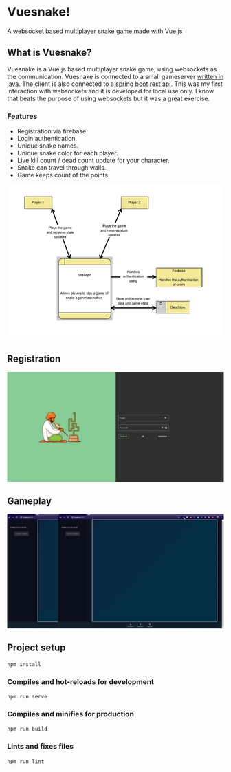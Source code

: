 # Vuesnake!

A websocket based multiplayer snake game made with Vue.js

## What is Vuesnake?

Vuesnake is a Vue.js based multiplayer snake game, using websockets as the communication. Vuesnake is connected to a small gameserver [written in java](https://github.com/RoyAppeldoorn/snake-server). The client is also connected to a [spring boot rest api](https://github.com/RoyAppeldoorn/snake-api). This was my first interaction with websockets and it is developed for local use only. I know that beats the purpose of using websockets but it was a great exercise.

### Features
* Registration via firebase. 
* Login authentication.
* Unique snake names.
* Unique snake color for each player. 
* Live kill count / dead count update for your character. 
* Snake can travel through walls. 
* Game keeps count of the points. 

![C1 model](demo/C1.jpg "C1 model")

## Registration

![Registration](demo/snake_registration.gif)

## Gameplay

![Gameplay](demo/snake_gameplay.gif)

## Project setup
```
npm install
```

### Compiles and hot-reloads for development
```
npm run serve
```

### Compiles and minifies for production
```
npm run build
```

### Lints and fixes files
```
npm run lint
```
